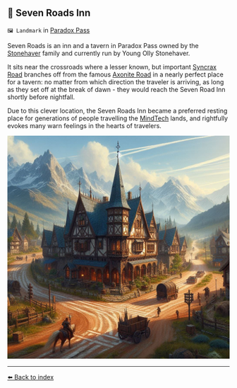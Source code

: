 ## 🍺 Seven Roads Inn

`🖼️ Landmark` in [Paradox Pass](../refs/paradox_pass.md)

Seven Roads is an inn and a tavern in Paradox Pass owned by the [Stonehaver](../refs/stonehavers) family and currently run by Young Olly Stonehaver.

It sits near the crossroads where a lesser known, but important [Syncrax Road](../refs/syncrax_road.md) branches off from the famous [Axonite Road](../refs/axonite_road.md) in a nearly perfect place for a tavern: no matter from which direction the traveler is arriving, as long as they set off at the break of dawn - they would reach the Seven Road Inn shortly before nightfall.

Due to this clever location, the Seven Roads Inn became a preferred resting place for generations of people travelling the [MindTech](../refs/mindtech_institute.md) lands, and rightfully evokes many warn feelings in the hearts of travelers.

![Seven Roads Inn](../../refs/img/seven_roads_inn.png)

----------
[⬅️ Back to index](../refs/#1780_s)